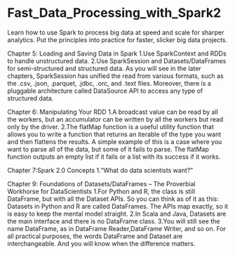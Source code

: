 # Fast_Data_Processing_with_Spark2
Learn how to use Spark to process big data at speed and scale for sharper analytics. Put the principles into practice for faster, slicker big data projects.

Chapter 5: Loading and Saving Data in Spark
1.Use SparkContext and RDDs to handle unstructured data.
2.Use SparkSession and Datasets/DataFrames for semi-structured and structured data. As you will see in the later chapters, SparkSession has unified the read from various formats, such as the .csv, .json, .parquet, .jdbc, .orc, and .text files. Moreover, there is a pluggable architecture called DataSource API to access any type of structured data.

Chapter 6: Manipulating Your RDD
1.A broadcast value can be read by all the workers, but an accumulator can be written by all the workers but read only by the driver. 
2.The flatMap function is a useful utility function that allows you to write a function that returns an iterable of the type you want and then flattens the results. A simple example of this is a case where you want to parse all of the data, but some of it fails to parse. The flatMap function outputs an empty list if it fails or a list with its success if it works.

Chapter 7:Spark 2.0 Concepts
1.“What do data scientists want?”

Chapter 9: Foundations of Datasets/DataFrames – The Proverbial Workhorse for DataScientists
1.For Python and R, the class is still DataFrame, but with all the Dataset APIs. So you can think as of it as this: Datasets in Python and R are called DataFrames. The APIs map exactly, so it is easy to keep the mental model straight.
2.In Scala and Java, Datasets are the main interface and there is no DataFrame class.
3.You will still see the name DataFrame, as in DataFrame Reader,DataFrame Writer, and so on. For all practical purposes, the words DataFrame and Dataset are interchangeable. And you will know when the difference matters.